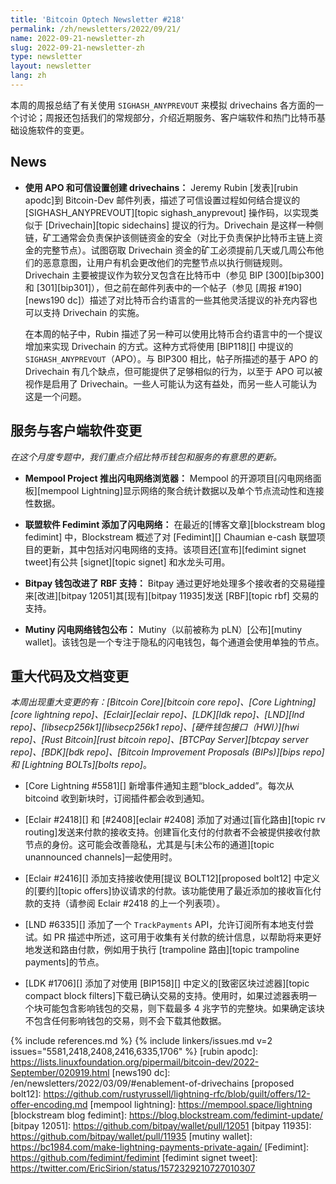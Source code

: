 ```yaml
---
title: 'Bitcoin Optech Newsletter #218'
permalink: /zh/newsletters/2022/09/21/
name: 2022-09-21-newsletter-zh
slug: 2022-09-21-newsletter-zh
type: newsletter
layout: newsletter
lang: zh
---
```


本周的周报总结了有关使用 `SIGHASH_ANYPREVOUT` 来模拟 drivechains 各方面的一个讨论；周报还包括我们的常规部分，介绍近期服务、客户端软件和热门比特币基础设施软件的变更。

## News

- **使用 APO 和可信设置创建 drivechains：** Jeremy Rubin [发表][rubin apodc]到 Bitcoin-Dev 邮件列表，描述了可信设置过程如何结合提议的 [SIGHASH_ANYPREVOUT][topic sighash_anyprevout] 操作码，以实现类似于 [Drivechain][topic sidechains] 提议的行为。Drivechain 是这样一种侧链，矿工通常会负责保护该侧链资金的安全（对比于负责保护比特币主链上资金的完整节点）。试图窃取 Drivechain 资金的矿工必须提前几天或几周公布他们的恶意意图，让用户有机会更改他们的完整节点以执行侧链规则。Drivechain 主要被提议作为软分叉包含在比特币中（参见 BIP [300][bip300] 和 [301][bip301]），但之前在邮件列表中的一个帖子（参见 [周报 #190][news190 dc]）描述了对比特币合约语言的一些其他灵活提议的补充内容也可以支持 Drivechain 的实施。

    在本周的帖子中，Rubin 描述了另一种可以使用比特币合约语言中的一个提议增加来实现 Drivechain 的方式。这种方式将使用 [BIP118][] 中提议的 `SIGHASH_ANYPREVOUT`（APO）。与 BIP300 相比，帖子所描述的基于 APO 的 Drivechain 有几个缺点，但可能提供了足够相似的行为，以至于 APO 可以被视作是启用了 Drivechain。一些人可能认为这有益处，而另一些人可能认为这是一个问题。

## 服务与客户端软件变更

*在这个月度专题中，我们重点介绍比特币钱包和服务的有意思的更新。*

- **Mempool Project 推出闪电网络浏览器：**
  Mempool 的开源项目[闪电网络面板][mempool Lightning]显示网络的聚合统计数据以及单个节点流动性和连接性数据。

- **联盟软件 Fedimint 添加了闪电网络：**
  在最近的[博客文章][blockstream blog fedimint] 中，Blockstream 概述了对 [Fedimint][] Chaumian e-cash 联盟项目的更新，其中包括对闪电网络的支持。该项目还[宣布][fedimint signet tweet]有公共 [signet][topic signet] 和水龙头可用。

- **Bitpay 钱包改进了 RBF 支持：**
  Bitpay 通过更好地处理多个接收者的交易碰撞来[改进][bitpay 12051]其[现有][bitpay 11935]发送 [RBF][topic rbf] 交易的支持。

- **Mutiny 闪电网络钱包公布：**
  Mutiny（以前被称为 pLN）[公布][mutiny wallet]。该钱包是一个专注于隐私的闪电钱包，每个通道会使用单独的节点。

## 重大代码及文档变更

*本周出现重大变更的有：[Bitcoin Core][bitcoin core repo]、[Core Lightning][core lightning repo]、[Eclair][eclair repo]、[LDK][ldk repo]、[LND][lnd repo]、[libsecp256k1][libsecp256k1 repo]、[硬件钱包接口（HWI）][hwi repo]、[Rust Bitcoin][rust bitcoin repo]、[BTCPay Server][btcpay server repo]、[BDK][bdk repo]、[Bitcoin Improvement Proposals (BIPs)][bips repo] 和 [Lightning BOLTs][bolts repo]*。

- [Core Lightning #5581][] 新增事件通知主题“block_added”。每次从 bitcoind 收到新块时，订阅插件都会收到通知。

- [Eclair #2418][] 和 [#2408][eclair #2408] 添加了对通过[盲化路由][topic rv routing]发送来付款的接收支持。创建盲化支付的付款者不会被提供接收付款节点的身份。这可能会改善隐私，尤其是与[未公布的通道][topic unannounced channels]一起使用时。

- [Eclair #2416][] 添加支持接收使用[提议 BOLT12][proposed bolt12] 中定义的[要约][topic offers]协议请求的付款。该功能使用了最近添加的接收盲化付款的支持（请参阅 Eclair #2418 的上一个列表项）。  

- [LND #6335][] 添加了一个 `TrackPayments` API，允许订阅所有本地支付尝试。如 PR 描述中所述，这可用于收集有关付款的统计信息，以帮助将来更好地发送和路由付款，例如用于执行 [trampoline 路由][topic trampoline payments]的节点。

- [LDK #1706][] 添加了对使用 [BIP158][] 中定义的[致密区块过滤器][topic compact block filters]下载已确认交易的支持。使用时，如果过滤器表明一个块可能包含影响钱包的交易，则下载最多 4 兆字节的完整块。如果确定该块不包含任何影响钱包的交易，则不会下载其他数据。

{% include references.md %}
{% include linkers/issues.md v=2 issues="5581,2418,2408,2416,6335,1706" %}
[rubin apodc]: https://lists.linuxfoundation.org/pipermail/bitcoin-dev/2022-September/020919.html
[news190 dc]: /en/newsletters/2022/03/09/#enablement-of-drivechains
[proposed bolt12]: https://github.com/rustyrussell/lightning-rfc/blob/guilt/offers/12-offer-encoding.md
[mempool lightning]: https://mempool.space/lightning
[blockstream blog fedimint]: https://blog.blockstream.com/fedimint-update/
[bitpay 12051]: https://github.com/bitpay/wallet/pull/12051
[bitpay 11935]: https://github.com/bitpay/wallet/pull/11935
[mutiny wallet]: https://bc1984.com/make-lightning-payments-private-again/
[Fedimint]: https://github.com/fedimint/fedimint
[fedimint signet tweet]: https://twitter.com/EricSirion/status/1572329210727010307
